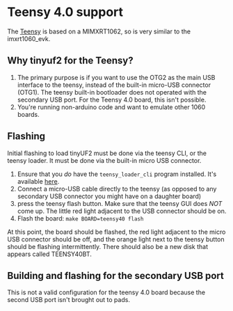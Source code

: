 # Teensy 4.0 support

The [Teensy](https://www.pjrc.com/store/teensy40.html) is based on a MIMXRT1062, so is very similar to the imxrt1060_evk.

## Why tinyuf2 for the Teensy?

1. The primary purpose is if you want to use the OTG2 as the main USB interface to the teensy, instead of the built-in micro-USB connector (OTG1).  The teensy built-in bootloader does not operated with the secondary USB port.  For the Teensy 4.0 board, this isn't possible.
2. You're running non-arduino code and want to emulate other 1060 boards.


## Flashing
Initial flashing to load tinyUF2 must be done via the teensy CLI, or the teensy loader.  It must be done via the built-in micro USB connector.

1. Ensure that you *do* have the `teensy_loader_cli` program installed.  It's available [here](https://www.pjrc.com/teensy/loader_cli.html).
1. Connect a micro-USB cable directly to the teensy (as opposed to any secondary USB connector you might have on a daughter board)
1. press the teensy flash button.  Make sure that the teensy GUI does *NOT* come up.  The little red light adjacent to the USB connector should be on.
1. Flash the board:
```make BOARD=teensy40 flash```

At this point, the board should be flashed, the red light adjacent to the micro USB connector should be off, and the orange light next to the teensy button should be flashing intermittently.  There should also be a new disk that appears called TEENSY40BT.

## Building and flashing for the secondary USB port
This is not a valid configuration for the teensy 4.0 board because the second USB port isn't brought out to pads.

